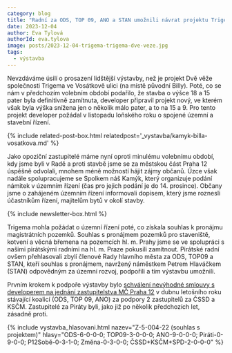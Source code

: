 ```yaml
---
category: blog
title: "Radní za ODS, TOP 09, ANO a STAN umožnili návrat projektu Trigemy Dvě věže"
date: 2023-12-04
author: Eva Tylová
authorId: eva.tylova
image: posts/2023-12-04-trigema-trigema-dve-veze.jpg
tags:
  - výstavba
---
```


Nevzdáváme úsilí o prosazení lidštější výstavby, než je projekt Dvě věže společnosti Trigema ve Vosátkově ulici (na místě původní Billy). Poté, co se nám v předchozím volebním období podařilo, že stavba o výšce 18 a 15 pater byla definitivně zamítnuta, developer připravil projekt nový, ve kterém však byla výška snížena jen o několik málo pater, a to na 15 a 9. Pro tento projekt developer požádal v listopadu loňského roku o spojené územní a stavební řízení.

{% include related-post-box.html relatedpost='_vystavba/kamyk-billa-vosatkova.md' %}

Jako opoziční zastupitelé máme nyní oproti minulému volebnímu období, kdy jsme byli v Radě a proti stavbě jsme se za městskou část Praha 12 úspěšně odvolali, mnohem méně možností hájit zájmy občanů. Úzce však nadále spolupracujeme se Spolkem náš Kamýk, který organizuje podání námitek v územním řízení (čas pro jejich podání je do 14. prosince). Občany jsme o zahájeném územním řízení informovali dopisem, který jsme roznesli účastníkům řízení, majitelům bytů v okolí stavby.

{% include newsletter-box.html %}

Trigema mohla požádat o územní řízení poté, co získala souhlas k pronájmu magistrátních pozemků. Souhlas s pronájmem pozemků pro staveniště, kotvení a věcná břemena na pozemcích hl. m. Prahy jsme se ve spolupráci s našimi pirátskými radními na hl. m. Praze pokusili zamítnout. Pirátské radní ovšem přehlasovali zbylí členové Rady hlavního města za ODS, TOP09 a STAN, kteří souhlas s pronájmem, navržený náměstkem Petrem Hlaváčkem (STAN) odpovědným za územní rozvoj, podpořili a tím výstavbu umožnili.

Prvním krokem k podpoře výstavby bylo [schválení nevýhodné smlouvy s developerem na jednání zastupitelstva MČ Praha 12](https://www.praha12.cz/assets/File.ashx?id_org=80112&id_dokumenty=96779) v dubnu letošního roku stávající koalicí (ODS, TOP 09, ANO) za podpory 2 zastupitelů za ČSSD a KSČM. Zastupitelé za Piráty byli, jako již po několik předchozích let, zásadně proti.

{% include vystavba_hlasovani.html nazev="Z-5-004-22 (souhlas s projektem)" hlasy="ODS-6-0-0-0; TOP09-3-0-0-0; ANO-9-0-0-0; Piráti-0-9-0-0; P12Sobě-0-3-1-0; Změna-0-3-0-0; ČSSD+KSČM+SPD-2-0-0-0" %}


